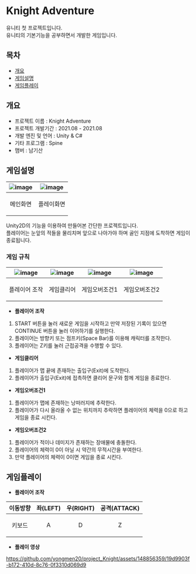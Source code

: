 # Knight Adventure

유니티 첫 프로젝트입니다.  
유니티의 기본기능을 공부하면서 개발한 게임입니다.  

## 목차
- [개요](#개요)  
- [게임설명](#게임설명)
- [게임플레이](#게임플레이)  

## 개요
- 프로젝트 이름 : Knight Adventure
- 프로젝트 개발기간 : 2021.08 - 2021.08
- 개발 엔진 및 언어 : Unity & C#
- 기타 프로그램 : Spine
- 맴버 : 남기산

## 게임설명
|![image](https://github.com/yongmen20/project_Knight/assets/148856359/692d5744-ed43-42b2-91c8-fbc627db5a9b)|![image](https://github.com/yongmen20/project_Knight/assets/148856359/f3879ac4-6715-4ef4-8631-1a610e80b733)|
|---|---|
|<p align="center">메인화면|<p align="center">플레이화면|  

Unity2D의 기능을 이용하여 만들어본 간단한 프로젝트입니다.  
플레이어는 눈앞의 적들을 물리치며 앞으로 나아가야 하며 골인 지점에 도착하면 게임이 종료됩니다.  

### 게임 규칙
|![image](https://github.com/yongmen20/project_Knight/assets/148856359/c0760466-5c13-4d00-9845-034359dc02c7)|![image](https://github.com/yongmen20/project_Knight/assets/148856359/73a18504-208f-4481-8c70-3b1bcad48873)|![image](https://github.com/yongmen20/project_Knight/assets/148856359/a5f1c437-f588-4e21-937f-eed2355be4e2)|![image](https://github.com/yongmen20/project_Knight/assets/148856359/958aed52-5dec-4184-bdcb-5ce750ffdbf5)|
|---|---|---|---|
|<p align="center">플레이어 조작|<p align="center">게임클리어|<p align="center">게임오버조건1|<p align="center">게임오버조건2|  

- **플레이어 조작**
1. START 버튼을 눌러 새로운 게임을 시작하고 만약 저장된 기록이 있으면 CONTINUE 버튼을 눌러 이어하기를 실행한다.  
2. 플레이어는 방향키 또는 점프키(Space Bar)를 이용해 캐릭터를 조작한다.
3. 플레이어는 Z키를 눌러 근접공격을 수행할 수 있다.

- **게임클리어**
1. 플레이어가 맵 끝에 존재하는 출입구(Exit)에 도착한다.  
2. 플레이어가 출입구(Exit)에 접촉하면 클리어 문구와 함께 게임을 종료한다.  

- **게임오버조건1**
1. 플레이어가 맵에 존재하는 낭떠러지에 추락한다.  
2. 플레이어가 다시 올라올 수 없는 위치까지 추락하면 플레이어의 체력을 0으로 하고 게임을 종료 시킨다.

- **게임오버조건2**
1. 플레이어가 적이나 데미지가 존재하는 장애물에 충돌한다.
2. 플레이어의 체력이 0이 아닐 시 약간의 무적시간을 부여한다.
3. 만약 플레이어의 체력이 0이면 게임을 종료 시킨다.  

## 게임플레이
- **플레이어 조작**
  
|이동방향|좌(LEFT)|우(RIGHT)|공격(ATTACK)|
|---|---|---|---|
|<p align="center">키보드|<p align="center">A|<p align="center">D|<p align="center">Z|

- **플레이 영상**
  
https://github.com/yongmen20/project_Knight/assets/148856359/19d9903f-b172-410d-8c76-0f3310d069d9




  
